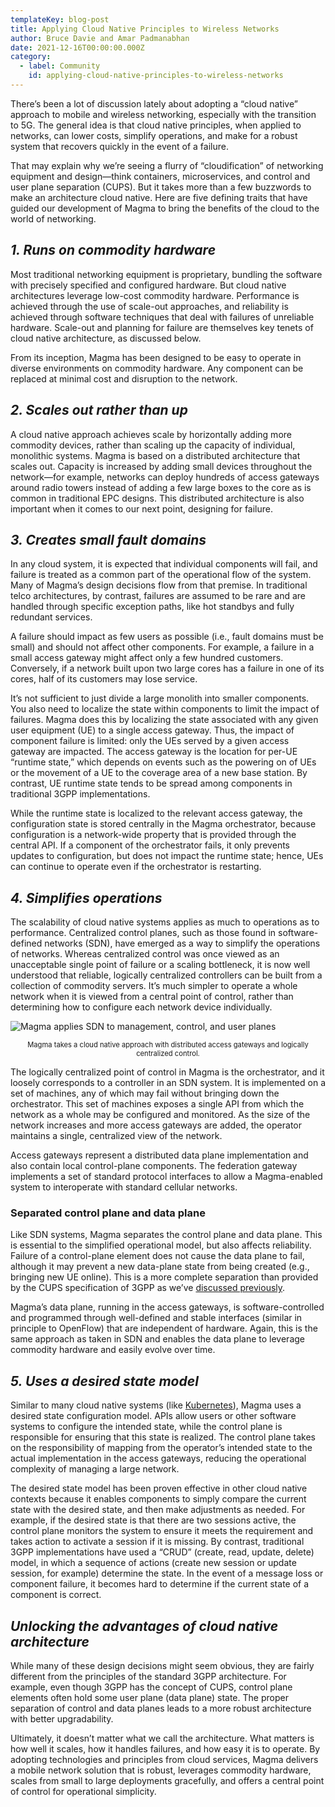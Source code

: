 ```yaml
---
templateKey: blog-post
title: Applying Cloud Native Principles to Wireless Networks
author: Bruce Davie and Amar Padmanabhan
date: 2021-12-16T00:00:00.000Z
category:
  - label: Community
    id: applying-cloud-native-principles-to-wireless-networks
---
```

There’s been a lot of discussion lately about adopting a “cloud native” approach to mobile and wireless networking, especially with the transition to 5G. The general idea is that cloud native principles, when applied to networks, can lower costs, simplify operations, and make for a robust system that recovers quickly in the event of a failure.

That may explain why we’re seeing a flurry of “cloudification” of networking equipment and design—think containers, microservices, and control and user plane separation (CUPS). But it takes more than a few buzzwords to make an architecture cloud native. Here are five defining traits that have guided our development of Magma to bring the benefits of the cloud to the world of networking.

## *1. Runs on commodity hardware*

Most traditional networking equipment is proprietary, bundling the software with precisely specified and configured hardware. But cloud native architectures leverage low-cost commodity hardware. Performance is achieved through the use of scale-out approaches, and reliability is achieved through software techniques that deal with failures of unreliable hardware. Scale-out and planning for failure are themselves key tenets of cloud native architecture, as discussed below. 

From its inception, Magma has been designed to be easy to operate in diverse environments on commodity hardware. Any component can be replaced at minimal cost and disruption to the network.

## *2. Scales out rather than up*

A cloud native approach achieves scale by horizontally adding more commodity devices, rather than scaling up the capacity of individual, monolithic systems. Magma is based on a distributed architecture that scales out. Capacity is increased by adding small devices throughout the network—for example, networks can deploy hundreds of access gateways around radio towers instead of adding a few large boxes to the core as is common in traditional EPC designs. This distributed architecture is also important when it comes to our next point, designing for failure.

## *3. Creates small fault domains*

In any cloud system, it is expected that individual components will fail, and failure is treated as a common part of the operational flow of the system. Many of Magma’s design decisions flow from that premise. In traditional telco architectures, by contrast, failures are assumed to be rare and are handled through specific exception paths, like hot standbys and fully redundant services.
 
A failure should impact as few users as possible (i.e., fault domains must be small) and should not affect other components. For example, a failure in a small access gateway might affect only a few hundred customers. Conversely, if a network built upon two large cores has a failure in one of its cores, half of its customers may lose service. 

It’s not sufficient to just divide a large monolith into smaller components. You also need to localize the state within components to limit the impact of failures. Magma does this by localizing the state associated with any given user equipment (UE) to a single access gateway. Thus, the impact of component failure is limited: only the UEs served by a given access gateway are impacted. The access gateway is the location for per-UE “runtime state,” which depends on events such as the powering on of UEs or the movement of a UE to the coverage area of a new base station. By contrast, UE runtime state tends to be spread among components in traditional 3GPP implementations.

While the runtime state is localized to the relevant access gateway, the configuration state is stored centrally in the Magma orchestrator, because configuration is a network-wide property that is provided through the central API. If a component of the orchestrator fails, it only prevents updates to configuration, but does not impact the runtime state; hence, UEs can continue to operate even if the orchestrator is restarting.

## *4. Simplifies operations*

The scalability of cloud native systems applies as much to operations as to performance. Centralized control planes, such as those found in software-defined networks (SDN), have emerged as a way to simplify the operations of networks. Whereas centralized control was once viewed as an unacceptable single point of failure or a scaling bottleneck, it is now well understood that reliable, logically centralized controllers can be built from a collection of commodity servers. It’s much simpler to operate a whole network when it is viewed from a central point of control, rather than determining how to configure each network device individually.

![Magma applies SDN to management, control, and user planes](/img/Magma_cloud-native_graphic.jpg "Magma takes a cloud native approach with distributed access gateways and logically centralized control.")

<span style="text-align:center; font-size:0.8em;display:block;">Magma takes a cloud native approach with distributed access gateways and logically centralized control.</span>

The logically centralized point of control in Magma is the orchestrator, and it loosely corresponds to a controller in an SDN system. It is implemented on a set of machines, any of which may fail without bringing down the orchestrator. This set of machines exposes a single API from which the network as a whole may be configured and monitored. As the size of the network increases and more access gateways are added, the operator maintains a single, centralized view of the network.

Access gateways represent a distributed data plane implementation and also contain local control-plane components. The federation gateway implements a set of standard protocol interfaces to allow a Magma-enabled system to interoperate with standard cellular networks. 

### Separated control plane and data plane

Like SDN systems, Magma separates the control plane and data plane. This is essential to the simplified operational model, but also affects reliability. Failure of a control-plane element does not cause the data plane to fail, although it may prevent a new data-plane state from being created (e.g., bringing new UE online). This is a more complete separation than provided by the CUPS specification of 3GPP as we’ve [discussed previously](https://www.magmacore.org/blog/control-planes-are-more-than-signaling/). 

Magma’s data plane, running in the access gateways, is software-controlled and programmed through well-defined and stable interfaces (similar in principle to OpenFlow) that are independent of hardware. Again, this is the same approach as taken in SDN and enables the data plane to leverage commodity hardware and easily evolve over time.

## *5. Uses a desired state model*

Similar to many cloud native systems (like [Kubernetes](https://kubernetes.io/docs/concepts/architecture/controller/)), Magma uses a desired state configuration model. APIs allow users or other software systems to configure the intended state, while the control plane is responsible for ensuring that this state is realized. The control plane takes on the responsibility of mapping from the operator’s intended state to the actual implementation in the access gateways, reducing the operational complexity of managing a large network. 

The desired state model has been proven effective in other cloud native contexts because it enables components to simply compare the current state with the desired state, and then make adjustments as needed. For example, if the desired state is that there are two sessions active, the control plane monitors the system to ensure it meets the requirement and takes action to activate a session if it is missing. By contrast, traditional 3GPP implementations have used a “CRUD” (create, read, update, delete) model, in which a sequence of actions (create new session or update session, for example) determine the state. In the event of a message loss or component failure, it becomes hard to determine if the current state of a component is correct. 

## *Unlocking the advantages of cloud native architecture*

While many of these design decisions might seem obvious, they are fairly different from the principles of the standard 3GPP architecture. For example, even though 3GPP has the concept of CUPS, control plane elements often hold some user plane (data plane) state. The proper separation of control and data planes leads to a more robust architecture with better upgradability. 

Ultimately, it doesn’t matter what we call the architecture. What matters is how well it scales, how it handles failures, and how easy it is to operate. By adopting technologies and principles from cloud services, Magma delivers a mobile network solution that is robust, leverages commodity hardware, scales from small to large deployments gracefully, and offers a central point of control for operational simplicity. 
